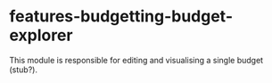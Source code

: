 # features-budgetting-budget-explorer

This module is responsible for editing and visualising a single budget (stub?).